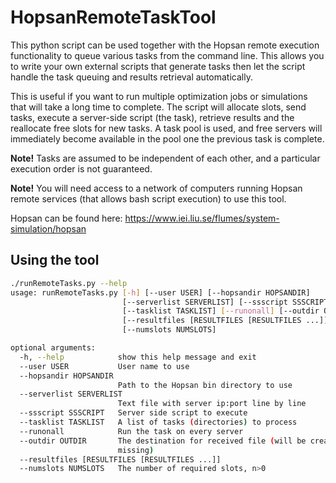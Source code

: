 # HopsanRemoteTaskTool

This python script can be used together with the Hopsan remote execution functionality to queue various tasks from the command line. This allows you to write your own external scripts that generate tasks then let the script handle the task queuing and results retrieval automatically.

This is useful if you want to run multiple optimization jobs or simulations that will take a long time to complete. The script will allocate slots, send tasks, execute a server-side script (the task), retrieve results and the reallocate free slots for new tasks. 
A task pool is used, and free servers will immediately become available in the pool one the previous task is complete.

**Note!** Tasks are assumed to be independent of each other, and a particular execution order is not guaranteed.

**Note!** You will need access to a network of computers running Hopsan remote services (that allows bash script execution) to use this tool.

Hopsan can be found here: https://www.iei.liu.se/flumes/system-simulation/hopsan

## Using the tool

```bash
./runRemoteTasks.py --help
usage: runRemoteTasks.py [-h] [--user USER] [--hopsandir HOPSANDIR]
                         [--serverlist SERVERLIST] [--ssscript SSSCRIPT]
                         [--tasklist TASKLIST] [--runonall] [--outdir OUTDIR]
                         [--resultfiles [RESULTFILES [RESULTFILES ...]]]
                         [--numslots NUMSLOTS]

optional arguments:
  -h, --help            show this help message and exit
  --user USER           User name to use
  --hopsandir HOPSANDIR
                        Path to the Hopsan bin directory to use
  --serverlist SERVERLIST
                        Text file with server ip:port line by line
  --ssscript SSSCRIPT   Server side script to execute
  --tasklist TASKLIST   A list of tasks (directories) to process
  --runonall            Run the task on every server
  --outdir OUTDIR       The destination for received file (will be created if
                        missing)
  --resultfiles [RESULTFILES [RESULTFILES ...]]
  --numslots NUMSLOTS   The number of required slots, n>0

```
